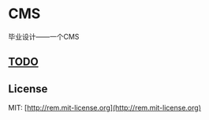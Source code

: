 # CMS

毕业设计——一个CMS

## [TODO](https://github.com/JxJayden/CMS/blob/master/TODO.md)

## License

MIT: [http://rem.mit-license.org](http://rem.mit-license.org)

